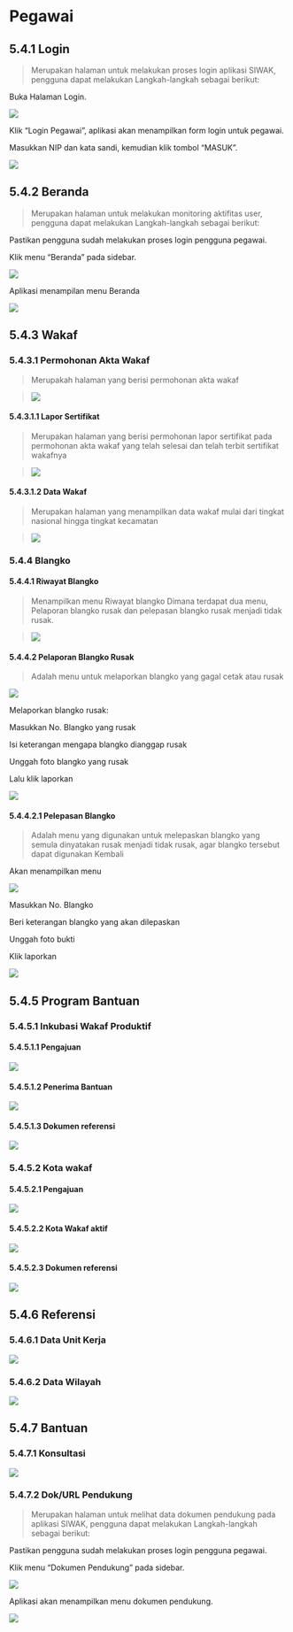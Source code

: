 # Pegawai

## 5.4.1 Login

> Merupakan halaman untuk melakukan proses login aplikasi SIWAK, pengguna dapat melakukan Langkah-langkah sebagai berikut:

Buka Halaman Login.

![](https://apps.syscloud.my.id/docs_app/images/1739712791.png)

Klik “Login Pegawai”, aplikasi akan menampilkan form login untuk pegawai.

Masukkan NIP dan kata sandi, kemudian klik tombol “MASUK”.

![](https://apps.syscloud.my.id/docs_app/images/1739712813.png)

## 5.4.2 Beranda

> Merupakan halaman untuk melakukan monitoring aktifitas user, pengguna dapat melakukan Langkah-langkah sebagai berikut:

Pastikan pengguna sudah melakukan proses login pengguna pegawai.

Klik menu “Beranda” pada sidebar.

![](https://apps.syscloud.my.id/docs_app/images/1739712830.png)

Aplikasi menampilan menu Beranda

![](https://apps.syscloud.my.id/docs_app/images/1739712849.png)

## 5.4.3 Wakaf

### 5.4.3.1 Permohonan Akta Wakaf

> Merupakah halaman yang berisi permohonan akta wakaf

> ![](https://apps.syscloud.my.id/docs_app/images/1739712867.png)

#### 5.4.3.1.1 Lapor Sertifikat

> Merupakan halaman yang berisi permohonan lapor sertifikat pada permohonan akta wakaf yang telah selesai dan telah terbit sertifikat wakafnya

> ![](https://apps.syscloud.my.id/docs_app/images/1739712867.png)

#### 5.4.3.1.2 Data Wakaf

> Merupakan halaman yang menampilkan data wakaf mulai dari tingkat nasional hingga tingkat kecamatan

> ![](https://apps.syscloud.my.id/docs_app/images/1739712889.png)

### 5.4.4 Blangko

#### 5.4.4.1 Riwayat Blangko

> Menampilkan menu Riwayat blangko Dimana terdapat dua menu, Pelaporan blangko rusak dan pelepasan blangko rusak menjadi tidak rusak.

> ![](https://apps.syscloud.my.id/docs_app/images/1739712911.png)

#### 5.4.4.2 Pelaporan Blangko Rusak

> Adalah menu untuk melaporkan blangko yang gagal cetak atau rusak

![](https://apps.syscloud.my.id/docs_app/images/1739712935.png)

Melaporkan blangko rusak:

Masukkan No. Blangko yang rusak

Isi keterangan mengapa blangko dianggap rusak

Unggah foto blangko yang rusak

Lalu klik laporkan

![](https://apps.syscloud.my.id/docs_app/images/1739712951.png)

#### 5.4.4.2.1 Pelepasan Blangko

> Adalah menu yang digunakan untuk melepaskan blangko yang semula dinyatakan rusak menjadi tidak rusak, agar blangko tersebut dapat digunakan Kembali

Akan menampilkan menu

![](https://apps.syscloud.my.id/docs_app/images/1739713018.png)

Masukkan No. Blangko

Beri keterangan blangko yang akan dilepaskan

Unggah foto bukti

Klik laporkan

![](https://apps.syscloud.my.id/docs_app/images/1739712983.png)

## 5.4.5 Program Bantuan

### 5.4.5.1 Inkubasi Wakaf Produktif

#### 5.4.5.1.1 Pengajuan

![](https://apps.syscloud.my.id/docs_app/images/1739713018.png)

#### 5.4.5.1.2 Penerima Bantuan

![](https://apps.syscloud.my.id/docs_app/images/1739713036.png)

#### 5.4.5.1.3 Dokumen referensi

![](https://apps.syscloud.my.id/docs_app/images/1739713053.png)

### 5.4.5.2 Kota wakaf

#### 5.4.5.2.1 Pengajuan

![](https://apps.syscloud.my.id/docs_app/images/1739713072.png)

#### 5.4.5.2.2 Kota Wakaf aktif

![](https://apps.syscloud.my.id/docs_app/images/1739713091.png)

#### 5.4.5.2.3 Dokumen referensi

![](https://apps.syscloud.my.id/docs_app/images/1739713110.png)

## 5.4.6 Referensi

### 5.4.6.1 Data Unit Kerja

![](https://apps.syscloud.my.id/docs_app/images/1739713159.png)

### 5.4.6.2 Data Wilayah

![](https://apps.syscloud.my.id/docs_app/images/1739713179.png)

## 5.4.7 Bantuan

### 5.4.7.1 Konsultasi

![](https://apps.syscloud.my.id/docs_app/images/1739713198.png)

### 5.4.7.2 Dok/URL Pendukung

> Merupakan halaman untuk melihat data dokumen pendukung pada aplikasi SIWAK, pengguna dapat melakukan Langkah-langkah sebagai berikut:

Pastikan pengguna sudah melakukan proses login pengguna pegawai.

Klik menu “Dokumen Pendukung” pada sidebar.

![](https://apps.syscloud.my.id/docs_app/images/1739713218.png)

Aplikasi akan menampilkan menu dokumen pendukung.

![](https://apps.syscloud.my.id/docs_app/images/1739713238.png)
